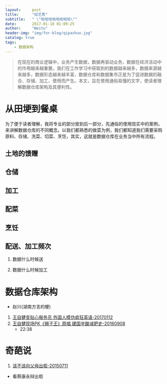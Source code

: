 ```yaml
---
layout:     post
title:      "综艺秀"
subtitle:   " \"哈哈哈哈哈哈哈哈\""
date:       2017-01-18 01:09:25
author:     "Weitu"
header-img: "img/for-blog/qipashuo.jpg"
catalog: true
tags:
    - 数据架构
---
```


> 在现在的商业逻辑中，业务产生数据，数据再驱动业务，数据在经济活动中的作用越来越重要。我们在工作学习中获取到的数据越来越多，数据来源越来越多，数据形态越来越丰富，数据仓库和数据集市正是为了促进数据的融合、存储、加工、使用而产生。本文，旨在使用通俗易懂的文字，使读者理解数据仓库架构及其便利性。

# 从田埂到餐桌
为了便于读者理解，我将专业的部分放到后一部分，先通俗的使用现实中的案例，来讲解数据仓库的不同概念。以我们都熟悉的做菜为例，我们都知道我们需要采购原料、存储、洗菜、切菜、烹饪，其实，这就是数据仓库在业务当中所有流程。

## 土地的馈赠

## 仓储

## 加工

## 配菜

## 烹饪

## 配送、加工频次
1. 数据什么时候送

2. 数据什么时候加工





# 数据仓库架构

+ 赵兴(湖南方言的梗)
1. [王自健变贴心服务员 外国人模仿疯狂英语-20170112](http://www.iqiyi.com/v_19rr9w54mc.html#vfrm=2-3-0-1)
2. [王自健现场PK《狮子王》原唱 建国辛酸减肥史-20160908](http://www.iqiyi.com/v_19rrm3qzd0.html)
	- 22:38

# 奇葩说

1. [该不该向父母出柜-20150711](http://pan.baidu.com/s/1eSFWmSa)
+  看蔡康永辩出柜 
